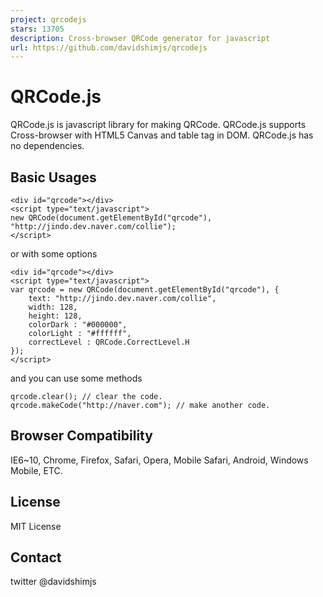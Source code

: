 ```yaml
---
project: qrcodejs
stars: 13705
description: Cross-browser QRCode generator for javascript
url: https://github.com/davidshimjs/qrcodejs
---
```


QRCode.js
=========

QRCode.js is javascript library for making QRCode. QRCode.js supports Cross-browser with HTML5 Canvas and table tag in DOM. QRCode.js has no dependencies.

Basic Usages
------------

```
<div id="qrcode"></div>
<script type="text/javascript">
new QRCode(document.getElementById("qrcode"), "http://jindo.dev.naver.com/collie");
</script>
```

or with some options

```
<div id="qrcode"></div>
<script type="text/javascript">
var qrcode = new QRCode(document.getElementById("qrcode"), {
	text: "http://jindo.dev.naver.com/collie",
	width: 128,
	height: 128,
	colorDark : "#000000",
	colorLight : "#ffffff",
	correctLevel : QRCode.CorrectLevel.H
});
</script>
```

and you can use some methods

```
qrcode.clear(); // clear the code.
qrcode.makeCode("http://naver.com"); // make another code.
```

Browser Compatibility
---------------------

IE6~10, Chrome, Firefox, Safari, Opera, Mobile Safari, Android, Windows Mobile, ETC.

License
-------

MIT License

Contact
-------

twitter @davidshimjs
